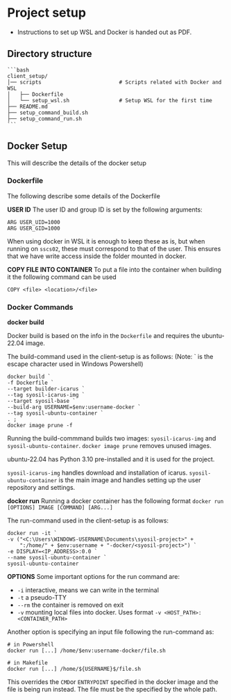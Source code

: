 [//]: # "__RELEASE_REMOVE_TOTAL__"

# Project setup

- Instructions to set up WSL and Docker is handed out as PDF.

## Directory structure

    ```bash
    client_setup/
    │── scripts                         # Scripts related with Docker and WSL
    │   ├── Dockerfile
    │   └── setup_wsl.sh                # Setup WSL for the first time
    ├── README.md
    ├── setup_command_build.sh
    ├── setup_command_run.sh
    ```


## Docker Setup
This will describe the details of the docker setup

### Dockerfile
The following describe some details of the Dockerfile

**USER ID**
The user ID and group ID is set by the following arguments:
```
ARG USER_UID=1000
ARG USER_GID=1000
```
When using docker in WSL it is enough to keep these as is, but when running on `sscs02`, these must correspond to that of the user.
This ensures that we have write access inside the folder mounted in docker.

**COPY FILE INTO CONTAINER**
To put a file into the container when building it the following command can be used
```
COPY <file> <location>/<file>
```

### Docker Commands

**docker build**

Docker build is based on the info in the `Dockerfile` and requires the ubuntu-22.04 image.

The build-command used in the client-setup is as follows:
(Note: `  is the escape character used in Windows Powershell)

```
docker build `
-f Dockerfile `
--target builder-icarus `
--tag syosil-icarus-img `
--target syosil-base `
--build-arg USERNAME=$env:username-docker `
--tag syosil-ubuntu-container `
. ; `
docker image prune -f
```

Running the build-commmand builds two images: `syosil-icarus-img` and `syosil-ubuntu-container`.
`docker image prune` removes unused images.

ubuntu-22.04 has Python 3.10 pre-installed and it is used for the project.

`syosil-icarus-img` handles download and installation of icarus.
`syosil-ubuntu-container` is the main image and handles setting up the user repository and settings.


**docker run**
Running a docker container has the following format `docker run [OPTIONS] IMAGE [COMMAND] [ARG...]`

The run-command used in the client-setup is as follows:
```
docker run -it `
-v ("<C:\Users\WINDOWS-USERNAME\Documents\syosil-project>" +
    ":/home/" + $env:username + "-docker/<syosil-project>") `
-e DISPLAY=<IP_ADDRESS>:0.0 `
--name syosil-ubuntu-container `
syosil-ubuntu-container
```

**OPTIONS**
Some important options for the run command are:

* `-i` interactive, means we can write in the terminal
* `-t` a pseudo-TTY
* `--rm` the container is removed on exit
* `-v` mounting local files into docker. Uses format `-v <HOST_PATH>:<CONTAINER_PATH>`

Another option is specifying an input file following the run-command as:
```
# in Powershell
docker run [...] /home/$env:username-docker/file.sh

# in Makefile
docker run [...] /home/${USERNAME}$/file.sh
```
This overrides the `CMD`or `ENTRYPOINT` specified in the docker image and the file is being run instead. The file must be the specified by the whole path.
